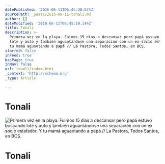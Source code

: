 ```yaml
---
datePublished: '2016-06-11T06:46:30.575Z'
sourcePath: _posts/2016-06-11-tonali.md
author: []
dateModified: '2016-06-11T06:45:10.144Z'
title: Tonali
description: >-
  Primera vez en la playa. Fuimos 15 días a descansar pero papá estuvo buscando
  lote y auto y también aguantándose una separación con un ex socio estafador. Y
  tu mamá aguantando a papá // La Pastora, Todos Santos, en BCS. 
starred: false
inFeed: true
hasPage: true
inNav: false
url: tonali/index.html
_context: 'http://schema.org'
_type: Article

---
```

# Tonali
![Primera vez en la playa. Fuimos 15 días a descansar pero papá estuvo buscando lote y auto y también aguantándose una separación con un ex socio estafador. Y tu mamá aguantando a papá // La Pastora, Todos Santos, en BCS. ](https://the-grid-user-content.s3-us-west-2.amazonaws.com/27c68d0d-762c-49fc-8e89-4cbe196f5f32.jpg)

# Tonali